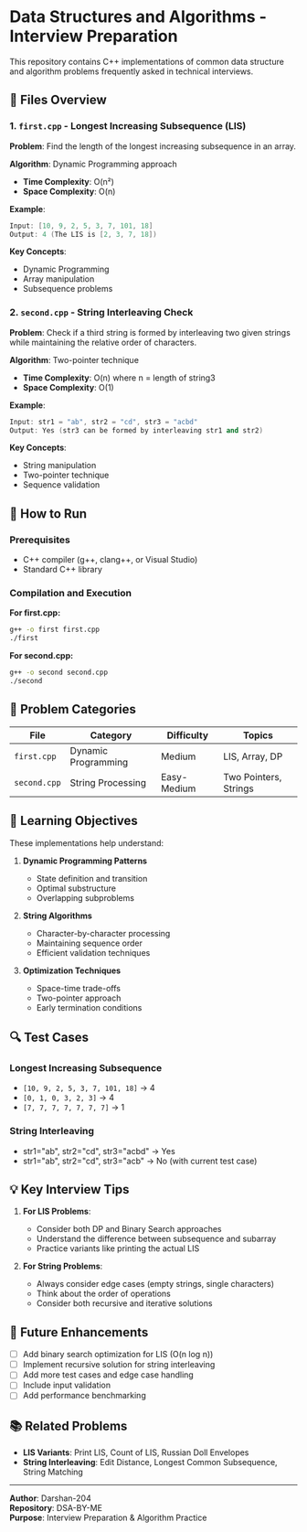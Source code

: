 # Data Structures and Algorithms - Interview Preparation

This repository contains C++ implementations of common data structure and algorithm problems frequently asked in technical interviews.

## 📁 Files Overview

### 1. `first.cpp` - Longest Increasing Subsequence (LIS)
**Problem**: Find the length of the longest increasing subsequence in an array.

**Algorithm**: Dynamic Programming approach
- **Time Complexity**: O(n²)
- **Space Complexity**: O(n)

**Example**:
```cpp
Input: [10, 9, 2, 5, 3, 7, 101, 18]
Output: 4 (The LIS is [2, 3, 7, 18])
```

**Key Concepts**:
- Dynamic Programming
- Array manipulation
- Subsequence problems

### 2. `second.cpp` - String Interleaving Check
**Problem**: Check if a third string is formed by interleaving two given strings while maintaining the relative order of characters.

**Algorithm**: Two-pointer technique
- **Time Complexity**: O(n) where n = length of string3
- **Space Complexity**: O(1)

**Example**:
```cpp
Input: str1 = "ab", str2 = "cd", str3 = "acbd"
Output: Yes (str3 can be formed by interleaving str1 and str2)
```

**Key Concepts**:
- String manipulation
- Two-pointer technique
- Sequence validation

## 🚀 How to Run

### Prerequisites
- C++ compiler (g++, clang++, or Visual Studio)
- Standard C++ library

### Compilation and Execution

**For first.cpp:**
```bash
g++ -o first first.cpp
./first
```

**For second.cpp:**
```bash
g++ -o second second.cpp
./second
```

## 📝 Problem Categories

| File | Category | Difficulty | Topics |
|------|----------|------------|--------|
| `first.cpp` | Dynamic Programming | Medium | LIS, Array, DP |
| `second.cpp` | String Processing | Easy-Medium | Two Pointers, Strings |

## 🎯 Learning Objectives

These implementations help understand:

1. **Dynamic Programming Patterns**
   - State definition and transition
   - Optimal substructure
   - Overlapping subproblems

2. **String Algorithms**
   - Character-by-character processing
   - Maintaining sequence order
   - Efficient validation techniques

3. **Optimization Techniques**
   - Space-time trade-offs
   - Two-pointer approach
   - Early termination conditions

## 🔍 Test Cases

### Longest Increasing Subsequence
- `[10, 9, 2, 5, 3, 7, 101, 18]` → 4
- `[0, 1, 0, 3, 2, 3]` → 4
- `[7, 7, 7, 7, 7, 7, 7]` → 1

### String Interleaving
- str1="ab", str2="cd", str3="acbd" → Yes
- str1="ab", str2="cd", str3="acb" → No (with current test case)

## 💡 Key Interview Tips

1. **For LIS Problems**:
   - Consider both DP and Binary Search approaches
   - Understand the difference between subsequence and subarray
   - Practice variants like printing the actual LIS

2. **For String Problems**:
   - Always consider edge cases (empty strings, single characters)
   - Think about the order of operations
   - Consider both recursive and iterative solutions

## 🌟 Future Enhancements

- [ ] Add binary search optimization for LIS (O(n log n))
- [ ] Implement recursive solution for string interleaving
- [ ] Add more test cases and edge case handling
- [ ] Include input validation
- [ ] Add performance benchmarking

## 📚 Related Problems

- **LIS Variants**: Print LIS, Count of LIS, Russian Doll Envelopes
- **String Interleaving**: Edit Distance, Longest Common Subsequence, String Matching

---

**Author**: Darshan-204  
**Repository**: DSA-BY-ME  
**Purpose**: Interview Preparation & Algorithm Practice
